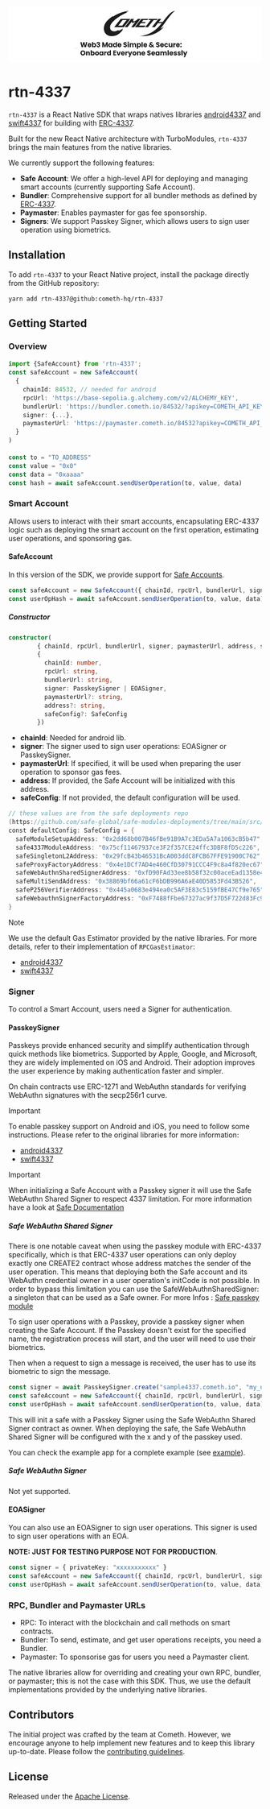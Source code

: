 <p align="center">
  <img src="https://github.com/cometh-hq/android4337/blob/3e30328458e6a441c0be632189d97a0896f5816b/cometh-logo.png" alt="Cometh"/>
</p>

# rtn-4337

`rtn-4337` is a React Native SDK that wraps natives libraries [android4337](https://github.com/cometh-hq/android4337) and [swift4337](https://github.com/cometh-hq/swift4337) for building with [ERC-4337](https://eips.ethereum.org/EIPS/eip-4337).

Built for the new React Native architecture with TurboModules, `rtn-4337` brings the main features from the native libraries.

We currently support the following features:
- **Safe Account**: We offer a high-level API for deploying and managing smart accounts (currently supporting Safe Account).
- **Bundler**: Comprehensive support for all bundler methods as defined
  by [ERC-4337](https://eips.ethereum.org/EIPS/eip-4337#rpc-methods-eth-namespace).
- **Paymaster**: Enables paymaster for gas fee sponsorship.
- **Signers**: We support Passkey Signer, which allows users to sign user operation using biometrics.

## Installation

To add `rtn-4337` to your React Native project, install the package directly from the GitHub repository:

```console
yarn add rtn-4337@github:cometh-hq/rtn-4337
```

## Getting Started
### Overview

```typescript
import {SafeAccount} from 'rtn-4337';
const safeAccount = new SafeAccount(
  {
    chainId: 84532, // needed for android
    rpcUrl: 'https://base-sepolia.g.alchemy.com/v2/ALCHEMY_KEY',
    bundlerUrl: 'https://bundler.cometh.io/84532/?apikey=COMETH_API_KEY',
    signer: {...},
    paymasterUrl: 'https://paymaster.cometh.io/84532?apikey=COMETH_API_KEY',
  }
)

const to = "TO_ADDRESS"
const value = "0x0"
const data = "0xaaaa"
const hash = await safeAccount.sendUserOperation(to, value, data)
```

### Smart Account

Allows users to interact with their smart accounts, encapsulating ERC-4337 logic such as deploying the smart account on the first operation,
estimating user operations, and sponsoring gas.

#### SafeAccount

In this version of the SDK, we provide support for [Safe Accounts](https://safe.global/).

```typescript
const safeAccount = new SafeAccount({ chainId, rpcUrl, bundlerUrl, signer, paymasterUrl})
const userOpHash = await safeAccount.sendUserOperation(to, value, data)
```

##### Constructor

```typescript
constructor(
        { chainId, rpcUrl, bundlerUrl, signer, paymasterUrl, address, safeConfig = defaultConfig }: 
        {
          chainId: number,
          rpcUrl: string,
          bundlerUrl: string,
          signer: PasskeySigner | EOASigner,
          paymasterUrl?: string,
          address?: string,
          safeConfig?: SafeConfig
        })
```

- **chainId**: Needed for android lib.
- **signer**: The signer used to sign user operations: EOASigner or PasskeySigner.
- **paymasterUrl**: If specified, it will be used when preparing the user operation to sponsor gas fees.
- **address**: If provided, the Safe Account will be initialized with this address.
- **safeConfig**: If not provided, the default configuration will be used.

```swift
// these values are from the safe deployments repo
(https://github.com/safe-global/safe-modules-deployments/tree/main/src/assets/safe-4337-module)
const defaultConfig: SafeConfig = {
  safeModuleSetupAddress: "0x2dd68b007B46fBe91B9A7c3EDa5A7a1063cB5b47",
  safe4337ModuleAddress: "0x75cf11467937ce3F2f357CE24ffc3DBF8fD5c226",
  safeSingletonL2Address: "0x29fcB43b46531BcA003ddC8FCB67FFE91900C762",
  safeProxyFactoryAddress: "0x4e1DCf7AD4e460CfD30791CCC4F9c8a4f820ec67",
  safeWebAuthnSharedSignerAddress: "0xfD90FAd33ee8b58f32c00aceEad1358e4AFC23f9",
  safeMultiSendAddress: "0x38869bf66a61cF6bDB996A6aE40D5853Fd43B526",
  safeP256VerifierAddress: "0x445a0683e494ea0c5AF3E83c5159fBE47Cf9e765",
  safeWebauthnSignerFactoryAddress: "0xF7488fFbe67327ac9f37D5F722d83Fc900852Fbf"
}
```

> [!NOTE]  
> We use the default Gas Estimator provided by the native libraries. For more details, refer to their implementation of `RPCGasEstimator`:
> - [android4337](https://github.com/cometh-hq/android4337/blob/main/android4337/src/main/java/io/cometh/android4337/gasprice/RPCGasEstimator.kt)
> - [swift4337](https://github.com/cometh-hq/swift4337/blob/main/Sources/swift4337/gas-estimator/RPCGasEstimator.swift)


### Signer

To control a Smart Account, users need a Signer for authentication.

#### PasskeySigner

Passkeys provide enhanced security and simplify authentication through quick methods like biometrics. Supported by Apple, Google, and Microsoft, they are widely implemented on iOS and Android. Their adoption improves the user experience by making authentication faster and simpler.

On chain contracts use ERC-1271 and WebAuthn standards for verifying WebAuthn signatures with the secp256r1 curve.

> [!IMPORTANT]
> To enable passkey support on Android and iOS, you need to follow some instructions. Please refer to the original libraries for more information:
> - [android4337](https://github.com/cometh-hq/android4337?tab=readme-ov-file#passkey-signer)
> - [swift4337](https://github.com/cometh-hq/swift4337?tab=readme-ov-file#passkey-signer)

> [!IMPORTANT]  
> When initializing a Safe Account with a Passkey signer it will use the Safe WebAuthn Shared Signer to respect 4337 limitation. For more information have a look at [Safe Documentation](https://github.com/safe-global/safe-modules/tree/main/modules/passkey/contracts/4337#safe-webauthn-shared-signer)

##### Safe WebAuthn Shared Signer

There is one notable caveat when using the passkey module with ERC-4337 specifically, which is that ERC-4337 user operations can only deploy exactly one CREATE2 contract whose address matches the sender of the user operation. This means that deploying both the Safe account and its WebAuthn credential owner in a user operation's initCode is not possible.
In order to bypass this limitation you can use the SafeWebAuthnSharedSigner: a singleton that can be used as a Safe owner.
For more Infos : [Safe passkey module](https://github.com/safe-global/safe-modules/blob/main/modules/passkey/contracts/4337/README.md#overview)

To sign user operations with a Passkey, provide a passkey signer when creating the Safe Account. 
If the Passkey doesn't exist for the specified name, the registration process will start, and the user will need to use their biometrics.

Then when a request to sign a message is received, the user has to use its biometric to sign the message.

```typescript
const signer = await PasskeySigner.create("sample4337.cometh.io", "my_user")
const safeAccount = new SafeAccount({ chainId, rpcUrl, bundlerUrl, signer, paymasterUrl})
const userOpHash = await safeAccount.sendUserOperation(to, value, data)
```

This will init a safe with a Passkey Signer using the Safe WebAuthn Shared Signer contract as owner.
When deploying the safe, the Safe WebAuthn Shared Signer will be configured with the x and y of the passkey used.

You can check the example app for a complete example (see [example](https://github.com/cometh-hq/rt-4337/tree/main/example)).

##### Safe WebAuthn Signer

Not yet supported.

#### EOASigner

You can also use an EOASigner to sign user operations. This signer is used to sign user operations with an EOA.

**NOTE: JUST FOR TESTING PURPOSE NOT FOR PRODUCTION**.

```typescript
const signer = { privateKey: "xxxxxxxxxxx" }
const safeAccount = new SafeAccount({ chainId, rpcUrl, bundlerUrl, signer, paymasterUrl})
const userOpHash = await safeAccount.sendUserOperation(to, value, data)
```

### RPC, Bundler and Paymaster URLs

- RPC: To interact with the blockchain and call methods on smart contracts.
- Bundler: To send, estimate, and get user operations receipts, you need a Bundler.
- Paymaster: To sponsorise gas for users you need a Paymaster client.

The native libraries allow for overriding and creating your own RPC, bundler, or paymaster; this is not the case with this SDK. 
Thus, we use the default implementations provided by the underlying native libraries.

## Contributors

The initial project was crafted by the team at Cometh. However, we encourage anyone to help implement new features and to keep this library up-to-date. Please follow the [contributing guidelines](https://github.com/cometh-hq/rtn-4337/blob/main/CONTRIBUTING.md).

## License

Released under the [Apache License](https://github.com/cometh-hq/rtn-4337/blob/main/LICENSE.txt).




